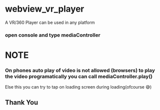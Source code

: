 # webview_vr_player
A VR/360 Player can be used in any platform

### open console and type **mediaController**

# NOTE
### On phones auto play of video is not allowed (browsers) to play the video programatically you can call **mediaController.play()**
Else this you can try to tap on loading screen during loading(ofcourse 😅)

## Thank You
